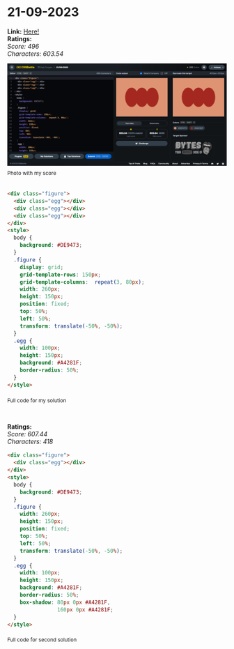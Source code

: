 # 21-09-2023

**Link:** [Here!](https://cssbattle.dev/play/LFmA3gS1Td1dvPTs73lW)
<br>
**Ratings:**
<br>
*Score: 496*
<br>
*Characters: 603.54*

![21-09-2023](/daily-targets/09-2023/21-09-2023/21-09-2023-solution.png)
<sub>Photo with my score</sub>
<br>
<br>

```html
<div class="figure">
  <div class="egg"></div>
  <div class="egg"></div>
  <div class="egg"></div>
</div>
<style>
  body {
    background: #DE9473;
  }
  .figure {
    display: grid;
    grid-template-rows: 150px;
    grid-template-columns:  repeat(3, 80px);
    width: 260px;
    height: 150px;
    position: fixed;
    top: 50%;
    left: 50%;
    transform: translate(-50%, -50%);
  }
  .egg {
    width: 100px;
    height: 150px;
    background: #A4281F;
    border-radius: 50%;
  }
</style>

```
<sub>Full code for my solution</sub>

<br>

**Ratings:**
<br>
*Score: 607.44*
<br>
*Characters: 418*

```html
<div class="figure">
  <div class="egg"></div>
</div>
<style>
  body {
    background: #DE9473;
  }
  .figure {
    width: 260px;
    height: 150px;
    position: fixed;
    top: 50%;
    left: 50%;
    transform: translate(-50%, -50%);
  }
  .egg {
    width: 100px;
    height: 150px;
    background: #A4281F;
    border-radius: 50%;
    box-shadow: 80px 0px #A4281F,
                160px 0px #A4281F;
  }
</style>

```
<sub>Full code for second solution</sub>
